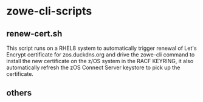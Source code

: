 # zowe-cli-scripts

## renew-cert.sh

This script runs on a RHEL8 system to automatically trigger renewal of Let's Encrypt certificate for zos.duckdns.org and drive the zowe-cli command to install the new certificate on the z/OS system in the RACF KEYRING, it also automatically refresh the zOS Connect Server keystore to pick up the certificate.

## others
